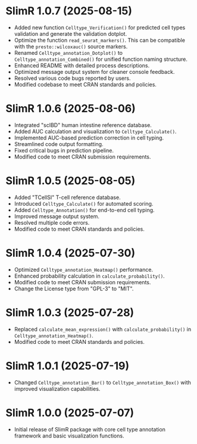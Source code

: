 # SlimR 1.0.7 (2025-08-15)
- Added new function `Celltype_Verification()` for predicted cell types validation and generate the validation dotplot.
- Optimize the function `read_seurat_markers()`. This can be compatible with the `presto::wilcoxauc()` source markers.
- Renamed `Celltype_annotation_Dotplot()` to `Celltype_annotation_Combined()` for unified function naming structure.
- Enhanced README with detailed process descriptions.
- Optimized message output system for cleaner console feedback.
- Resolved various code bugs reported by users.
- Modified codebase to meet CRAN standards and policies.

# SlimR 1.0.6 (2025-08-06)
- Integrated "scIBD" human intestine reference database.
- Added AUC calculation and visualization to `Celltype_Calculate()`.
- Implemented AUC-based prediction correction in cell typing.
- Streamlined code output formatting.
- Fixed critical bugs in prediction pipeline.
- Modified code to meet CRAN submission requirements.

# SlimR 1.0.5 (2025-08-05)
- Added "TCellSI" T-cell reference database.
- Introduced `Celltype_Calculate()` for automated scoring.
- Added `Celltype_Annotation()` for end-to-end cell typing.
- Improved message output system.
- Resolved multiple code errors.
- Modified code to meet CRAN standards and policies.

# SlimR 1.0.4 (2025-07-30)
- Optimized `Celltype_annotation_Heatmap()` performance.
- Enhanced probability calculation in `calculate_probability()`.
- Modified code to meet CRAN submission requirements.
- Change the License type from "GPL-3" to "MIT".

# SlimR 1.0.3 (2025-07-28)
- Replaced `calculate_mean_expression()` with `calculate_probability()` in `Celltype_annotation_Heatmap()`.
- Modified code to meet CRAN standards and policies.

# SlimR 1.0.1 (2025-07-19)
- Changed `Celltype_annotation_Bar()` to `Celltype_annotation_Box()` with improved visualization capabilities.

# SlimR 1.0.0 (2025-07-07)
- Initial release of SlimR package with core cell type annotation framework and basic visualization functions.
